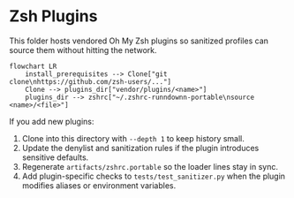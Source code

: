 # Zsh Plugins

This folder hosts vendored Oh My Zsh plugins so sanitized profiles can source them without hitting the network.

```mermaid
flowchart LR
    install_prerequisites --> Clone["git clone\nhttps://github.com/zsh-users/..."]
    Clone --> plugins_dir["vendor/plugins/<name>"]
    plugins_dir --> zshrc["~/.zshrc-runndownn-portable\nsource <name>/<file>"]
```

If you add new plugins:

1. Clone into this directory with `--depth 1` to keep history small.
2. Update the denylist and sanitization rules if the plugin introduces sensitive defaults.
3. Regenerate `artifacts/zshrc.portable` so the loader lines stay in sync.
4. Add plugin-specific checks to `tests/test_sanitizer.py` when the plugin modifies aliases or environment variables.
